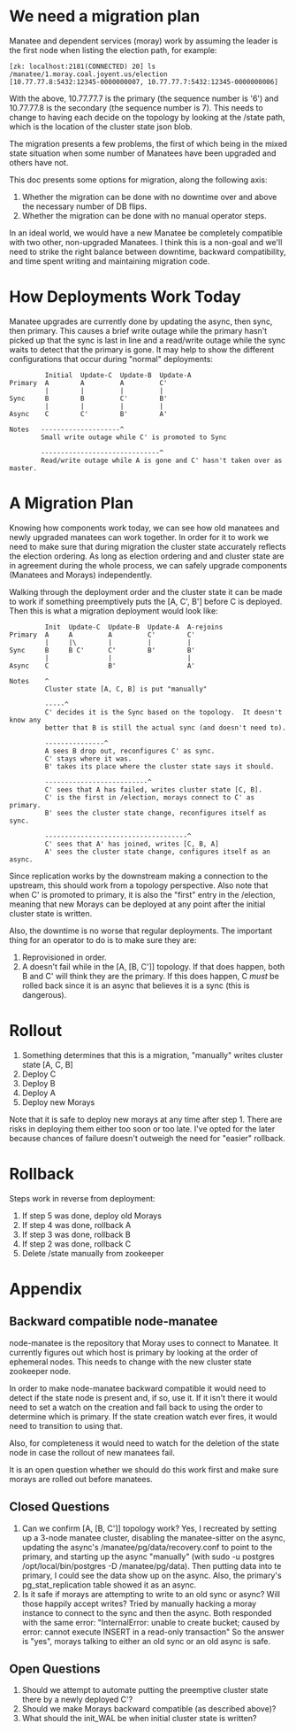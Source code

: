 # We need a migration plan

Manatee and dependent services (moray) work by assuming the leader is the first
node when listing the election path, for example:

```
[zk: localhost:2181(CONNECTED) 20] ls /manatee/1.moray.coal.joyent.us/election
[10.77.77.8:5432:12345-0000000007, 10.77.77.7:5432:12345-0000000006]
```

With the above, 10.77.77.7 is the primary (the sequence number is '6') and
10.77.77.8 is the secondary (the sequence number is 7).  This needs to change
to having each decide on the topology by looking at the /state path, which is
the location of the cluster state json blob.

The migration presents a few problems, the first of which being in the mixed
state situation when some number of Manatees have been upgraded and others have
not.

This doc presents some options for migration, along the following axis:

1. Whether the migration can be done with no downtime over and above the
   necessary number of DB flips.
2. Whether the migration can be done with no manual operator steps.

In an ideal world, we would have a new Manatee be completely compatible with two
other, non-upgraded Manatees.  I think this is a non-goal and we'll need to
strike the right balance between downtime, backward compatibility, and time
spent writing and maintaining migration code.

# How Deployments Work Today

Manatee upgrades are currently done by updating the async, then sync, then
primary.  This causes a brief write outage while the primary hasn't picked up
that the sync is last in line and a read/write outage while the sync waits
to detect that the primary is gone.  It may help to show the different
configurations that occur during "normal" deployments:

```
         Initial  Update-C  Update-B  Update-A
Primary  A        A         A         C'
         |        |         |         |
Sync     B        B         C'        B'
         |        |         |         |
Async    C        C'        B'        A'

Notes   --------------------^
        Small write outage while C' is promoted to Sync

        ------------------------------^
        Read/write outage while A is gone and C' hasn't taken over as master.
```

# A Migration Plan

Knowing how components work today, we can see how old manatees and newly
upgraded manatees can work together.  In order for it to work we need to make
sure that during migration the cluster state accurately reflects the
election ordering.  As long as election ordering and and cluster state are in
agreement during the whole process, we can safely upgrade components
(Manatees and Morays) independently.

Walking through the deployment order and the cluster state it can be made to
work if something preemptively puts the [A, C', B'] before C is deployed.  Then
this is what a migration deployment would look like:

```
         Init  Update-C  Update-B  Update-A  A-rejoins
Primary  A     A         A         C'        C'
         |     |\        |         |         |
Sync     B     B C'      C'        B'        B'
         |               |                   |
Async    C               B'                  A'

Notes    ^
         Cluster state [A, C, B] is put "manually"

         -----^
         C' decides it is the Sync based on the topology.  It doesn't know any
         better that B is still the actual sync (and doesn't need to).

         ---------------^
         A sees B drop out, reconfigures C' as sync.
         C' stays where it was.
         B' takes its place where the cluster state says it should.

         --------------------------^
         C' sees that A has failed, writes cluster state [C, B].
         C' is the first in /election, morays connect to C' as primary.
         B' sees the cluster state change, reconfigures itself as sync.

         ------------------------------------^
         C' sees that A' has joined, writes [C, B, A]
         A' sees the cluster state change, configures itself as an async.
```

Since replication works by the downstream making a connection to the upstream,
this should work from a topology perspective.  Also note that when C' is
promoted to primary, it is also the "first" entry in the /election, meaning that
new Morays can be deployed at any point after the initial cluster state is
written.

Also, the downtime is no worse that regular deployments.  The important thing
for an operator to do is to make sure they are:

1. Reprovisioned in order.
2. A doesn't fail while in the [A, [B, C']] topology.  If that does happen,
   both B and C' will think they are the primary.  If this does happen, C
   *must* be rolled back since it is an async that believes it is a sync (this
   is dangerous).

# Rollout

1. Something determines that this is a migration, "manually" writes cluster
   state [A, C, B]
2. Deploy C
3. Deploy B
4. Deploy A
5. Deploy new Morays

Note that it is safe to deploy new morays at any time after step 1.  There are
risks in deploying them either too soon or too late.  I've opted for the
later because chances of failure doesn't outweigh the need for "easier"
rollback.

# Rollback

Steps work in reverse from deployment:

1. If step 5 was done, deploy old Morays
2. If step 4 was done, rollback A
3. If step 3 was done, rollback B
4. If step 2 was done, rollback C
5. Delete /state manually from zookeeper

# Appendix

## Backward compatible node-manatee

node-manatee is the repository that Moray uses to connect to Manatee.  It
currently figures out which host is primary by looking at the order of ephemeral
nodes.  This needs to change with the new cluster state zookeeper node.

In order to make node-manatee backward compatible it would need to detect if
the state node is present and, if so, use it.  If it isn't there it would need to
set a watch on the creation and fall back to using the order to determine
which is primary.  If the state creation watch ever fires, it would need to
transition to using that.

Also, for completeness it would need to watch for the deletion of the state
node in case the rollout of new manatees fail.

It is an open question whether we should do this work first and make sure
morays are rolled out before manatees.

## Closed Questions

1. Can we confirm [A, [B, C']] topology work?  Yes, I recreated by setting up a
   3-node manatee cluster, disabling the manatee-sitter on the async, updating
   the async's /manatee/pg/data/recovery.conf to point to the primary, and
   starting up the async "manually" (with
   sudo -u postgres /opt/local/bin/postgres -D /manatee/pg/data).  Then putting
   data into te primary, I could see the data show up on the async.  Also, the
   primary's pg_stat_replication table showed it as an async.
1. Is it safe if morays are attempting to write to an old sync or async?  Will
   those happily accept writes?  Tried by manually hacking a moray instance to
   connect to the sync and then the async.  Both responded with the same error:
   "InternalError: unable to create bucket; caused by error: cannot execute
   INSERT in a read-only transaction" So the answer is "yes", morays talking to
   either an old sync or an old async is safe.

## Open Questions

1. Should we attempt to automate putting the preemptive cluster state there by
   a newly deployed C'?
1. Should we make Morays backward compatible (as described above)?
1. What should the init_WAL be when initial cluster state is written?
